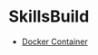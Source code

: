 # SkillsBuild

- [Docker Container](https://github.com/sumitpuri/skillsbuild/blob/main/Docker-GettingStartedwithDocker%20(1).pdf)

